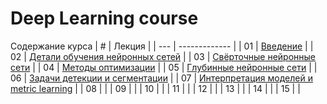 # Deep Learning course

Содержание курса
| # | Лекция  |
| --- | ------------- |
| 01 | [Введение](lectures/lecture1)  |
| 02 | [Детали обучения нейронных сетей](lectures/lecture2) |
| 03 | [Свёрточные нейронные сети](lectures/lecture3) |
| 04 | [Методы оптимизации](lectures/lecture4) |
| 05 | [Глубинные нейронные сети](lectures/lecture5) |
| 06 | [Задачи детекции и сегментации](lectures/lecture6) |
| 07 | [Интерпретация моделей и metric learning](lectures/lecture7) |
| 08 |  |
| 09 |  |
| 10 |  |
| 11 |  |
| 12 |  |
| 13 |  |
| 14 |  |
| 15 |  |
